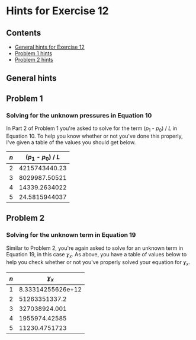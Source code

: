 # Hints for Exercise 12
## Contents
- [General hints for Exercise 12](#general-hints)
- [Problem 1 hints](#problem-1)
- [Problem 2 hints](#problem-2)

## General hints

## Problem 1
### Solving for the unknown pressures in Equation 10
In Part 2 of Problem 1 you're asked to solve for the term (*p*<sub>1</sub> - *p*<sub>0</sub>) / *L* in Equation 10.
To help you know whether or not you've done this properly, I've given a table of the values you should get below.

| *n* | (*p*<sub>1</sub> - *p*<sub>0</sub>) / *L* |
| --- | ----------------------------------------- |
|  2  | 4215743440.23                             |
|  3  | 8029987.50521                             |
|  4  | 14339.2634022                             |
|  5  | 24.5815944037                             |

## Problem 2
### Solving for the unknown term in Equation 19
Similar to Problem 2, you're again asked to solve for an unknown term in Equation 19, in this case *ɣ*<sub>*x*</sub>.
As above, you have a table of values below to help you check whether or not you've properly solved your equation for *ɣ*<sub>*x*</sub>.

| *n* | *ɣ*<sub>*x*</sub> |
| --- | ----------------- |
|  1  | 8.33314255626e+12 |
|  2  | 51263351337.2     |
|  3  | 327038924.001     |
|  4  | 1955974.42585     |
|  5  | 11230.4751723     |
